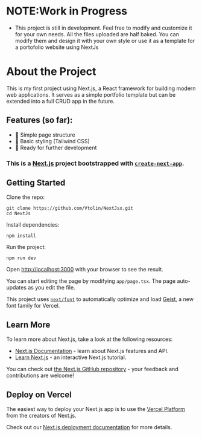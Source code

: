# NOTE:Work in Progress
- This project is still in development. Feel free to modify and customize it for your own needs. All the files uploaded are half baked. You can modify them and design it with your own style or use it as a template for a portofolio website using NextJs

# About the Project
This is my first project using Next.js, a React framework for building modern web applications. It serves as a simple portfolio template but can be extended into a full CRUD app in the future.

## Features (so far):
- 📄 Simple page structure
- 🎨 Basic styling (Tailwind CSS)
- 🚀 Ready for further development

### This is a [Next.js](https://nextjs.org) project bootstrapped with [`create-next-app`](https://nextjs.org/docs/app/api-reference/cli/create-next-app).

## Getting Started

Clone the repo:
```
git clone https://github.com/Vtolin/NextJsx.git  
cd NextJs
```
Install dependencies:
```
npm install
```
Run the project:
```
npm run dev  
```
Open [http://localhost:3000](http://localhost:3000) with your browser to see the result.

You can start editing the page by modifying `app/page.tsx`. The page auto-updates as you edit the file.

This project uses [`next/font`](https://nextjs.org/docs/app/building-your-application/optimizing/fonts) to automatically optimize and load [Geist](https://vercel.com/font), a new font family for Vercel.

## Learn More

To learn more about Next.js, take a look at the following resources:

- [Next.js Documentation](https://nextjs.org/docs) - learn about Next.js features and API.
- [Learn Next.js](https://nextjs.org/learn) - an interactive Next.js tutorial.

You can check out [the Next.js GitHub repository](https://github.com/vercel/next.js) - your feedback and contributions are welcome!

## Deploy on Vercel

The easiest way to deploy your Next.js app is to use the [Vercel Platform](https://vercel.com/new?utm_medium=default-template&filter=next.js&utm_source=create-next-app&utm_campaign=create-next-app-readme) from the creators of Next.js.

Check out our [Next.js deployment documentation](https://nextjs.org/docs/app/building-your-application/deploying) for more details.
